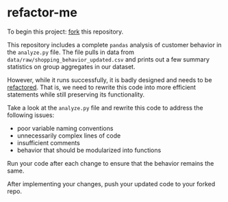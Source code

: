 # refactor-me

To begin this project: [fork](https://docs.github.com/en/get-started/quickstart/fork-a-repo) this repository. 

This repository includes a complete `pandas` analysis of customer behavior in the `analyze.py` file. The file pulls in data from `data/raw/shopping_behavior_updated.csv` and prints out a few summary statistics on group aggregates in our dataset. 

However, while it runs successfully, it is badly designed and needs to be [refactored](https://www.techtarget.com/searchapparchitecture/definition/refactoring). That is, we need to rewrite this code into more efficient statements while still preserving its functionality. 

Take a look at the `analyze.py` file and rewrite this code to address the following issues:

* poor variable naming conventions
* unnecessarily complex lines of code
* insufficient comments
* behavior that should be modularized into functions

Run your code after each change to ensure that the behavior remains the same. 

After implementing your changes, push your updated code to your forked repo.

